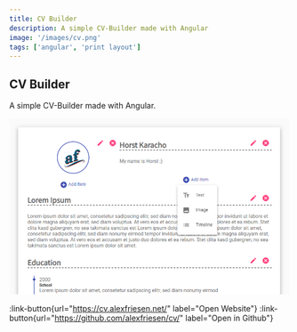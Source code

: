 ```yaml
---
title: CV Builder
description: A simple CV-Builder made with Angular
image: '/images/cv.png'
tags: ['angular', 'print layout']
---
```


## CV Builder

A simple CV-Builder made with Angular.

![Preview](/images/cv.png)

:link-button{url="https://cv.alexfriesen.net/" label="Open Website"} :link-button{url="https://github.com/alexfriesen/cv/" label="Open in Github"}
